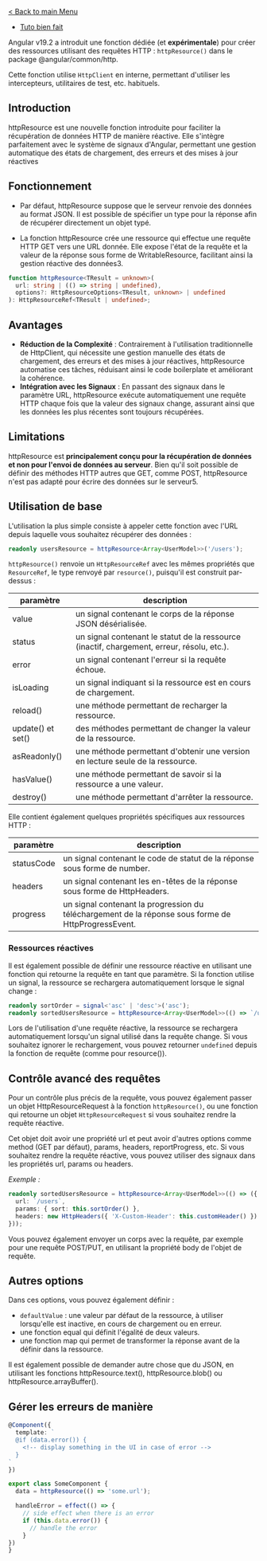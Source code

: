 [< Back to main Menu](https://github.com/gsoulie/angular-resources/blob/master/ng-sheet.md)    

* [Tuto bien fait](https://www.youtube.com/watch?v=4VhiNK_9QIY&ab_channel=DeborahKurata)     

Angular v19.2 a introduit une fonction dédiée (et **expérimentale**) pour créer des ressources utilisant des requêtes HTTP : ````httpResource()```` dans le package @angular/common/http.

Cette fonction utilise ````HttpClient```` en interne, permettant d'utiliser les intercepteurs, utilitaires de test, etc. habituels.

## Introduction

httpResource est une nouvelle fonction introduite pour faciliter la récupération de données HTTP de manière réactive. Elle s'intègre parfaitement avec le système de signaux d'Angular, permettant une gestion automatique des états de chargement, des erreurs et des mises à jour réactives

## Fonctionnement

* Par défaut, httpResource suppose que le serveur renvoie des données au format JSON. Il est possible de spécifier un type pour la réponse afin de récupérer directement un objet typé.

* La fonction httpResource crée une ressource qui effectue une requête HTTP GET vers une URL donnée. Elle expose l'état de la requête et la valeur de la réponse sous forme de WritableResource, facilitant ainsi la gestion réactive des données3.
````typescript
function httpResource<TResult = unknown>(
  url: string | (() => string | undefined),
  options?: HttpResourceOptions<TResult, unknown> | undefined
): HttpResourceRef<TResult | undefined>;
````
## Avantages

* **Réduction de la Complexité** : Contrairement à l'utilisation traditionnelle de HttpClient, qui nécessite une gestion manuelle des états de chargement, des erreurs et des mises à jour réactives, httpResource automatise ces tâches, réduisant ainsi le code boilerplate et améliorant la cohérence.
* **Intégration avec les Signaux** : En passant des signaux dans le paramètre URL, httpResource exécute automatiquement une requête HTTP chaque fois que la valeur des signaux change, assurant ainsi que les données les plus récentes sont toujours récupérées.
  
## Limitations

httpResource est **principalement conçu pour la récupération de données et non pour l'envoi de données au serveur**. Bien qu'il soit possible de définir des méthodes HTTP autres que GET, comme POST, httpResource n'est pas adapté pour écrire des données sur le serveur5.

## Utilisation de base
L'utilisation la plus simple consiste à appeler cette fonction avec l'URL depuis laquelle vous souhaitez récupérer des données :

````typescript
readonly usersResource = httpResource<Array<UserModel>>('/users');
````

````httpResource()```` renvoie un ````HttpResourceRef```` avec les mêmes propriétés que ````ResourceRef````, le type renvoyé par ````resource()````, puisqu'il est construit par-dessus :

|paramètre|description|
|-|-|
|value|un signal contenant le corps de la réponse JSON désérialisée.|
|status|un signal contenant le statut de la ressource (inactif, chargement, erreur, résolu, etc.).|
|error|un signal contenant l'erreur si la requête échoue.|
|isLoading|un signal indiquant si la ressource est en cours de chargement.|
|reload()|une méthode permettant de recharger la ressource.|
|update() et set()|des méthodes permettant de changer la valeur de la ressource.|
|asReadonly()|une méthode permettant d'obtenir une version en lecture seule de la ressource.|
|hasValue()|une méthode permettant de savoir si la ressource a une valeur.|
|destroy()|une méthode permettant d'arrêter la ressource.|

Elle contient également quelques propriétés spécifiques aux ressources HTTP :

|paramètre|description|
|-|-|
|statusCode|un signal contenant le code de statut de la réponse sous forme de number.|
|headers|un signal contenant les en-têtes de la réponse sous forme de HttpHeaders.|
|progress|un signal contenant la progression du téléchargement de la réponse sous forme de HttpProgressEvent.|
 
### Ressources réactives
Il est également possible de définir une ressource réactive en utilisant une fonction qui retourne la requête en tant que paramètre. Si la fonction utilise un signal, la ressource se rechargera automatiquement lorsque le signal change :

````typescript
readonly sortOrder = signal<'asc' | 'desc'>('asc');
readonly sortedUsersResource = httpResource<Array<UserModel>>(() => `/users?sort=${this.sortOrder()}`);
````

Lors de l'utilisation d'une requête réactive, la ressource se rechargera automatiquement lorsqu'un signal utilisé dans la requête change. Si vous souhaitez ignorer le rechargement, vous pouvez retourner ````undefined```` depuis la fonction de requête (comme pour resource()).

## Contrôle avancé des requêtes
Pour un contrôle plus précis de la requête, vous pouvez également passer un objet HttpResourceRequest à la fonction ````httpResource()````, ou une fonction qui retourne un objet ````HttpResourceRequest```` si vous souhaitez rendre la requête réactive.

Cet objet doit avoir une propriété url et peut avoir d'autres options comme method (GET par défaut), params, headers, reportProgress, etc. Si vous souhaitez rendre la requête réactive, vous pouvez utiliser des signaux dans les propriétés url, params ou headers.

*Exemple :*

````typescript
readonly sortedUsersResource = httpResource<Array<UserModel>>(() => ({
  url: `/users`,
  params: { sort: this.sortOrder() },
  headers: new HttpHeaders({ 'X-Custom-Header': this.customHeader() })
}));
````

Vous pouvez également envoyer un corps avec la requête, par exemple pour une requête POST/PUT, en utilisant la propriété body de l'objet de requête.

## Autres options
Dans ces options, vous pouvez également définir :

* ````defaultValue```` : une valeur par défaut de la ressource, à utiliser lorsqu'elle est inactive, en cours de chargement ou en erreur.
* une fonction equal qui définit l'égalité de deux valeurs.
* une fonction map qui permet de transformer la réponse avant de la définir dans la ressource.

Il est également possible de demander autre chose que du JSON, en utilisant les fonctions httpResource.text(), httpResource.blob() ou httpResource.arrayBuffer().

## Gérer les erreurs de manière 

````typescript
@Component({
  template: `
  @if (data.error()) {
    <!-- display something in the UI in case of error -->
  }
`
})

export class SomeComponent {
  data = httpResource(() => 'some.url');

  handleError = effect(() => {
    // side effect when there is an error
    if (this.data.error()) {
      // handle the error
    }
})
}
````
